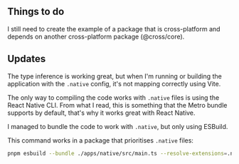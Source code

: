 ## Things to do

I still need to create the example of a package that is cross-platform and
depends on another cross-platform package (@cross/core).

## Updates

The type inference is working great, but when I'm running or building the application
with the `.native` config, it's not mapping correctly using Vite.

The only way to compiling the code works with `.native` files is using the React Native CLI.
From what I read, this is something that the Metro bundle supports by default, that's why it works
great with React Native.

I managed to bundle the code to work with `.native`, but only using ESBuild.

This command works in a package that prioritises `.native` files:

```bash
pnpm esbuild --bundle ./apps/native/src/main.ts --resolve-extensions=.native.ts,.ts --outdir=dist
```
